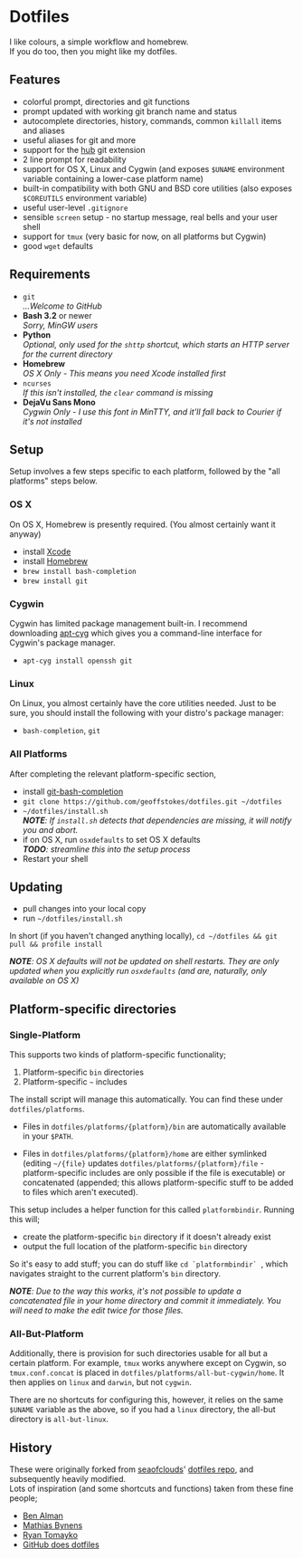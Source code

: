 # Dotfiles

I like colours, a simple workflow and homebrew.  
If you do too, then you might like my dotfiles.

## Features

* colorful prompt, directories and git functions
* prompt updated with working git branch name and status
* autocomplete directories, history, commands, common `killall` items and aliases
* useful aliases for git and more
* support for the [hub](https://github.com/defunkt/hub) git extension
* 2 line prompt for readability
* support for OS X, Linux and Cygwin (and exposes `$UNAME` environment variable containing a lower-case platform name)
* built-in compatibility with both GNU and BSD core utilities (also exposes `$COREUTILS` environment variable)
* useful user-level `.gitignore`
* sensible `screen` setup - no startup message, real bells and your user shell
* support for `tmux` (very basic for now, on all platforms but Cygwin)
* good `wget` defaults

## Requirements

* `git`  
  _...Welcome to GitHub_
* **Bash 3.2** or newer  
  _Sorry, MinGW users_
* **Python**  
  _Optional, only used for the `shttp` shortcut, which starts an HTTP server for the current directory_
* **Homebrew**  
  _OS X Only - This means you need Xcode installed first_
* `ncurses`  
  _If this isn't installed, the `clear` command is missing_
* **DejaVu Sans Mono**  
  _Cygwin Only - I use this font in MinTTY, and it'll fall back to Courier if it's not installed_

## Setup

Setup involves a few steps specific to each platform, followed by the "all platforms" steps below.

### OS X

On OS X, Homebrew is presently required. (You almost certainly want it anyway)

* install [Xcode](https://itunes.apple.com/app/xcode/id497799835)
* install [Homebrew](http://github.com/mxcl/homebrew)
* `brew install bash-completion`
* `brew install git`

### Cygwin

Cygwin has limited package management built-in. I recommend downloading [apt-cyg](http://code.google.com/p/apt-cyg/) which gives you a command-line interface for Cygwin's package manager.

* `apt-cyg install openssh git`

### Linux

On Linux, you almost certainly have the core utilities needed. Just to be sure, you should install the following with your distro's package manager:

* `bash-completion`, `git`

### All Platforms

After completing the relevant platform-specific section,

* install [git-bash-completion](http://github.com/markgandolfo/git-bash-completion)
* `git clone https://github.com/geoffstokes/dotfiles.git ~/dotfiles`
* `~/dotfiles/install.sh`  
  _**NOTE**: If `install.sh` detects that dependencies are missing, it will notify you and abort._
* if on OS X, run `osxdefaults` to set OS X defaults  
  _**TODO**: streamline this into the setup process_
* Restart your shell

## Updating

* pull changes into your local copy
* run `~/dotfiles/install.sh`

In short (if you haven't changed anything locally), `cd ~/dotfiles && git pull && profile install`

_**NOTE**: OS X defaults will not be updated on shell restarts. They are only updated when you explicitly run `osxdefaults` (and are, naturally, only available on OS X)_

## Platform-specific directories

### Single-Platform

This supports two kinds of platform-specific functionality;

1. Platform-specific `bin` directories
2. Platform-specific `~` includes

The install script will manage this automatically. You can find these under `dotfiles/platforms`.

* Files in `dotfiles/platforms/{platform}/bin` are automatically available in your `$PATH`.

* Files in `dotfiles/platforms/{platform}/home` are either symlinked (editing `~/{file}` updates `dotfiles/platforms/{platform}/file` - platform-specific includes are only possible if the file is executable) or concatenated (appended; this allows platform-specific stuff to be added to files which aren't executed).

This setup includes a helper function for this called `platformbindir`. Running this will;
* create the platform-specific `bin` directory if it doesn't already exist
* output the full location of the platform-specific `bin` directory

So it's easy to add stuff; you can do stuff like ``cd `platformbindir` ``, which navigates straight to the current platform's `bin` directory.

_**NOTE**: Due to the way this works, it's not possible to update a concatenated file in your home directory and commit it immediately. You will need to make the edit twice for those files._

### All-But-Platform

Additionally, there is provision for such directories usable for all but a certain platform. For example, `tmux` works anywhere except on Cygwin, so `tmux.conf.concat` is placed in `dotfiles/platforms/all-but-cygwin/home`. It then applies on `linux` and `darwin`, but not `cygwin`.

There are no shortcuts for configuring this, however, it relies on the same `$UNAME` variable as the above, so if you had a `linux` directory, the all-but directory is `all-but-linux`.

## History

These were originally forked from [seaofclouds](http://github.com/seaofclouds)' [dotfiles repo](https://github.com/seaofclouds/dotfiles), and subsequently heavily modified.  
Lots of inspiration (and some shortcuts and functions) taken from these fine people;
* [Ben Alman](https://github.com/cowboy/dotfiles)
* [Mathias Bynens](http://mths.be/dotfiles)
* [Ryan Tomayko](http://github.com/rtomayko/dotfiles)
* [GitHub does dotfiles](http://dotfiles.github.com/)
